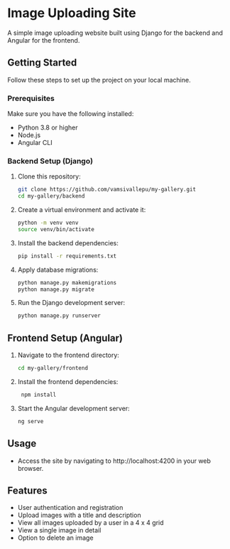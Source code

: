 # Image Uploading Site

A simple image uploading website built using Django for the backend and Angular for the frontend.

## Getting Started

Follow these steps to set up the project on your local machine.

### Prerequisites

Make sure you have the following installed:

- Python 3.8 or higher
- Node.js 
- Angular CLI

### Backend Setup (Django)

1. Clone this repository:
   ```bash
   git clone https://github.com/vamsivallepu/my-gallery.git
   cd my-gallery/backend
   ```
2. Create a virtual environment and activate it:
   ```bash
   python -m venv venv
   source venv/bin/activate
   ```
3. Install the backend dependencies:
   ```bash
   pip install -r requirements.txt
   ```
4. Apply database migrations:
   ```bash
   python manage.py makemigrations
   python manage.py migrate
   ```
5. Run the Django development server:
   ```bash
   python manage.py runserver
   ```
## Frontend Setup (Angular)

1. Navigate to the frontend directory:
   ```bash
   cd my-gallery/frontend
   ```
2. Install the frontend dependencies:
   ```bash
    npm install
    ```
3. Start the Angular development server:
   ```bash
   ng serve
   ```

## Usage
- Access the site by navigating to http://localhost:4200 in your web browser.

## Features
- User authentication and registration
- Upload images with a title and description
- View all images uploaded by a user in a 4 x 4 grid
- View a single image in detail
- Option to delete an image
